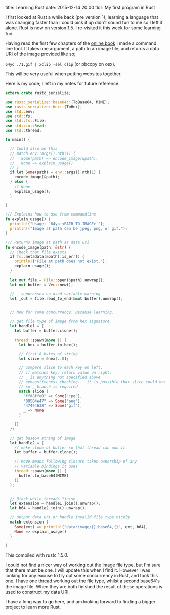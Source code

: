 title: Learning Rust
date: 2015-12-14 20:00
tldr: My first program in Rust

I first looked at Rust a while back (pre version 1), learning a language that was changing
faster than I could pick it up didn't sound fun to me so I left it alone. Rust is
now on version 1.5. I re-visited it this week for some learning fun.

Having read the first few chapters of the [online book](https://doc.rust-lang.org/stable/book/)
I made a command line tool. It takes one argument, a path to an image file, and
returns a data URI of the image provided like so;

`64yo ./1.gif | xclip -sel clip` (or pbcopy on osx).

This will be very useful when putting websites together.

Here is my code; I left in my notes for future reference.

```rust
extern crate rustc_serialize;

use rustc_serialize::base64::{ToBase64, MIME};
use rustc_serialize::hex::{ToHex};
use std::env;
use std::fs;
use std::fs::File;
use std::io::Read;
use std::thread;

fn main() {

  // Could also be this
  // match env::args().nth(1) {
  //   Some(path) => encode_image(&path),
  //   None => explain_usage()
  // }
  if let Some(path) = env::args().nth(1) {
    encode_image(&path);
  } else {
    // None
    explain_usage();
  }

}

/// Explains how to use from commandline
fn explain_usage() {
  println!("Usage: `64yo <PATH TO IMAGE>`");
  println!("Image at path can be jpeg, png, or gif.");
}

/// Returns image at path as data uri
fn encode_image(path: &str) {
  // Check that file exists
  if fs::metadata(&path).is_err() {
    println!("File at path does not exist.");
    explain_usage();
  }

  let mut file = File::open(&path).unwrap();
  let mut buffer = Vec::new();

  // _ suppresses un-used variable warning
  let _out = file.read_to_end(&mut buffer).unwrap();


  // Now for some concurrency. Because learning.

  // get file type of image from hex signature
  let handle1 = {
    let buffer = buffer.clone();

    thread::spawn(move || {
      let hex = buffer.to_hex();

      // first 8 bytes of string
      let slice = &hex[..8];

      // compare slice to each key on left.
      // if matches key, return value on right.
      // _ is anything not specified above
      // exhaustiveness checking... it is possible that slice could not match any
      // so _ branch is required
      match slice {
        "ffd8ffe0" => Some("jpg"),
        "89504e47" => Some("png"),
        "47494638" => Some("gif"),
        _ => None
      }

    })
  };

  // get base64 string of image
  let handle2 = {
    // make clone of buffer so that thread can own it.
    let buffer = buffer.clone();

    // move means following closure takes ownership of any
    // variable bindings it uses
    thread::spawn(move || {
      buffer.to_base64(MIME)
    })
  };


  // Block while threads finish
  let extension = handle1.join().unwrap();
  let b64 = handle2.join().unwrap();

  // output data uri or handle invalid file type nicely
  match extension {
    Some(ext) => println!("data:image/{};base64,{}", ext, b64),
    None => explain_usage()
  }

}
```

This compiled with rustc 1.5.0.

I could not find a nicer way of working out the image file type, but I'm sure that
there must be one. I will update this when I find it. However I was looking for
any excuse to try out some concurrency in Rust, and took this one. I have one thread
working out the file type, whilst a second base64's the image file. When they are
both finished the result of these operations is used to construct my data URI.

I have a long way to go here, and am looking forward to finding a bigger project
to learn more Rust.
